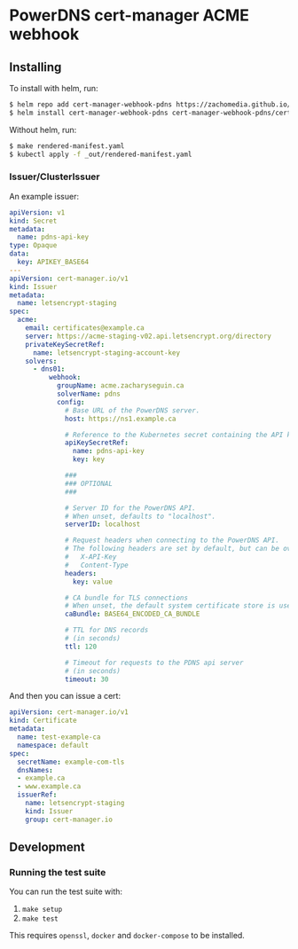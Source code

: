 # PowerDNS cert-manager ACME webhook

## Installing

To install with helm, run:

```bash
$ helm repo add cert-manager-webhook-pdns https://zachomedia.github.io/cert-manager-webhook-pdns
$ helm install cert-manager-webhook-pdns cert-manager-webhook-pdns/cert-manager-webhook-pdns
```

Without helm, run:

```bash
$ make rendered-manifest.yaml
$ kubectl apply -f _out/rendered-manifest.yaml
```

### Issuer/ClusterIssuer

An example issuer:

```yaml
apiVersion: v1
kind: Secret
metadata:
  name: pdns-api-key
type: Opaque
data:
  key: APIKEY_BASE64
---
apiVersion: cert-manager.io/v1
kind: Issuer
metadata:
  name: letsencrypt-staging
spec:
  acme:
    email: certificates@example.ca
    server: https://acme-staging-v02.api.letsencrypt.org/directory
    privateKeySecretRef:
      name: letsencrypt-staging-account-key
    solvers:
      - dns01:
          webhook:
            groupName: acme.zacharyseguin.ca
            solverName: pdns
            config:
              # Base URL of the PowerDNS server.
              host: https://ns1.example.ca

              # Reference to the Kubernetes secret containing the API key.
              apiKeySecretRef:
                name: pdns-api-key
                key: key

              ###
              ### OPTIONAL
              ###

              # Server ID for the PowerDNS API.
              # When unset, defaults to "localhost".
              serverID: localhost

              # Request headers when connecting to the PowerDNS API.
              # The following headers are set by default, but can be overriden:
              #   X-API-Key
              #   Content-Type
              headers:
                key: value

              # CA bundle for TLS connections
              # When unset, the default system certificate store is used.
              caBundle: BASE64_ENCODED_CA_BUNDLE

              # TTL for DNS records
              # (in seconds)
              ttl: 120

              # Timeout for requests to the PDNS api server
              # (in seconds)
              timeout: 30
```

And then you can issue a cert:

```yaml
apiVersion: cert-manager.io/v1
kind: Certificate
metadata:
  name: test-example-ca
  namespace: default
spec:
  secretName: example-com-tls
  dnsNames:
  - example.ca
  - www.example.ca
  issuerRef:
    name: letsencrypt-staging
    kind: Issuer
    group: cert-manager.io
```

## Development

### Running the test suite

You can run the test suite with:

1. `make setup`
2. `make test`

This requires `openssl`, `docker` and `docker-compose` to be installed.
